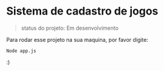 <h1> Sistema de cadastro de jogos </h1>

>status do projeto: Em desenvolvimento 

Para rodar esse projeto na sua maquina, por favor digite:

```
Node app.js
```

:)